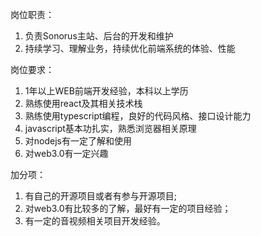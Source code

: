 岗位职责：
1. 负责Sonorus主站、后台的开发和维护
2. 持续学习、理解业务，持续优化前端系统的体验、性能

岗位要求：
1. 1年以上WEB前端开发经验，本科以上学历
2. 熟练使用react及其相关技术栈
3. 熟练使用typescript编程，良好的代码风格、接口设计能力
4. javascript基本功扎实，熟悉浏览器相关原理
5. 对nodejs有一定了解和使用
6. 对web3.0有一定兴趣

加分项：
1. 有自己的开源项目或者有参与开源项目;
2. 对web3.0有比较多的了解，最好有一定的项目经验；
3. 有一定的音视频相关项目开发经验。
